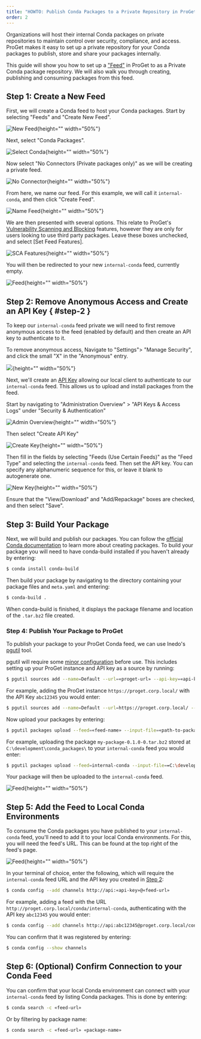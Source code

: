```yaml
---
title: "HOWTO: Publish Conda Packages to a Private Repository in ProGet"
order: 2
---
```


Organizations will host their internal Conda packages on private repositories to maintain control over security, compliance, and access. ProGet makes it easy to set up a private repository for your Conda packages to publish, store and share your packages internally.

This guide will show you how to set up a ["Feed"](/docs/proget/feeds/feed-overview) in ProGet to as a Private Conda package repository. We will also walk you through creating, publishing and consuming packages from this feed. 

## Step 1: Create a New Feed

First, we will create a Conda feed to host your Conda packages. Start by selecting "Feeds" and "Create New Feed".

![New Feed](/resources/docs/proget-feeds-createnewfeed.png){height="" width="50%"}

Next, select "Conda Packages".

![Select Conda](/resources/docs/proget-conda-newfeed.png){height="" width="50%"}

Now select "No Connectors (Private packages only)" as we will be creating a private feed.

![No Connector](/resources/docs/proget-conda-newfeed-noconnector.png){height="" width="50%"}

From here, we name our feed. For this example, we will call it `internal-conda`, and then click "Create Feed".

![Name Feed](/resources/docs/proget-conda-newfeed-internal.png){height="" width="50%"}

We are then presented with several options. This relate to ProGet's [Vulnerability Scanning and Blocking](/docs/proget/sca/vulnerabilities) features, however they are only for users looking to use third party packages. Leave these boxes unchecked, and select [Set Feed Features].

![SCA Features](/resources/docs/proget-conda-internal-sca.png){height="" width="50%"}

You will then be redirected to your new `internal-conda` feed, currently empty.

![Feed](/resources/docs/proget-conda-internal-emptyfeed.png){height="" width="50%"}

## Step 2: Remove Anonymous Access and Create an API Key { #step-2 }

To keep our `internal-conda` feed private we will need to first remove anonymous access to the feed (enabled by default) and then create an API key to authenticate to it.

To remove anonymous access, Navigate to "Settings"> "Manage Security", and click the small "X" in the "Anonymous" entry. 

![](/resources/docs/proget-permissions-remove.png){height="" width="50%"}

Next, we'll create an [API Key](/docs/proget/reference-api/proget-apikeys) allowing our local client to authenticate to our `internal-conda` feed. This allows us to upload and install packages from the feed.

Start by navigating to "Administration Overview" > "API Keys & Access Logs" under "Security & Authentication"

![Admin Overview](/resources/docs/proget-admin-apikeys.png){height="" width="50%"}

Then select "Create API Key"

![Create Key](/resources/docs/proget-apikey-new.png){height="" width="50%"}

Then fill in the fields by selecting "Feeds (Use Certain Feeds)" as the "Feed Type" and selecting the `internal-conda` feed. Then set the API key. You can specify any alphanumeric sequence for this, or leave it blank to autogenerate one.

![New Key](/resources/docs/proget-conda-apikey-2.png){height="" width="50%"}

Ensure that the "View/Download" and "Add/Repackage" boxes are checked, and then select "Save".

## Step 3: Build Your Package

Next, we will build and publish our packages. You can follow the [official Conda documentation](https://docs.conda.io/projects/conda-build/en/latest/user-guide/tutorials/build-pkgs.html) to learn more about creating packages. To build your package you will need to have conda-build installed if you haven't already by entering:

```bash
$ conda install conda-build
```

Then build your package by navigating to the directory containing your package files and `meta.yaml` and entering:

```bash
$ conda-build .
```
 
When conda-build is finished, it displays the package filename and location of the `.tar.bz2` file created.

### Step 4: Publish Your Package to ProGet

To publish your package to your ProGet Conda feed, we can use Inedo's [pgutil](/docs/proget/reference-api/proget-pgutil) tool.

pgutil will require some [minor configuration](/docs/proget/reference-api/proget-pgutil#sources) before use. This includes setting up your ProGet instance and API key as a source by running:

```bash
$ pgutil sources add --name=Default --url=«proget-url» --api-key=«api-key»
```

For example, adding the ProGet instance `https://proget.corp.local/` with the API Key `abc12345` you would enter:

```bash
$ pgutil sources add --name=Default --url=https://proget.corp.local/ --api-key=abc12345
```

Now upload your packages by entering:

```bash
$ pgutil packages upload --feed=«feed-name» --input-file=«path-to-package»
```

For example, uploading the package `my-package-0.1.0-0.tar.bz2` stored at `C:\development\conda_packages\` to your `internal-conda` feed you would enter:

```bash
$ pgutil packages upload --feed=internal-conda --input-file==C:\development\conda_packages\my-package-0.1.0-0.tar.bz2
```

Your package will then be uploaded to the `internal-conda` feed.

![Feed](/resources/docs/proget-conda-internal-package.png){height="" width="50%"}

## Step 5: Add the Feed to Local Conda Environments

To consume the Conda packages you have published to your `internal-conda` feed, you'll need to add it to your local Conda environments. For this, you will need the feed's URL. This can be found at the top right of the feed's page.

![Feed](/resources/docs/proget-conda-internal-url.png){height="" width="50%"}

In your terminal of choice, enter the following, which will require the `internal-conda` feed URL and the API key you created in [Step 2](#step-2):

```bash
$ conda config --add channels http://api:«api-key»@«feed-url»
```

For example, adding a feed with the URL `http://proget.corp.local/conda/internal-conda`, authenticating with the API key `abc12345` you would enter:

```bash
$ conda config --add channels http://api:abc12345@proget.corp.local/conda/internal-conda
```

You can confirm that it was registered by entering:

```bash
$ conda config --show channels
```

## Step 6: (Optional) Confirm Connection to your Conda Feed

You can confirm that your local Conda environment can connect with your `internal-conda` feed by listing Conda packages. This is done by entering:

```bash
$ conda search -c «feed-url»
```

Or by filtering by package name:

```bash
$ conda search -c «feed-url» «package-name»
```